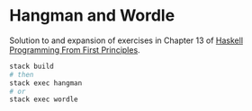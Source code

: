 # Hangman and Wordle

Solution to and expansion of exercises in Chapter 13 of [Haskell Programming From First Principles](https://haskellbook.com/).

```sh
stack build
# then
stack exec hangman
# or
stack exec wordle
```
